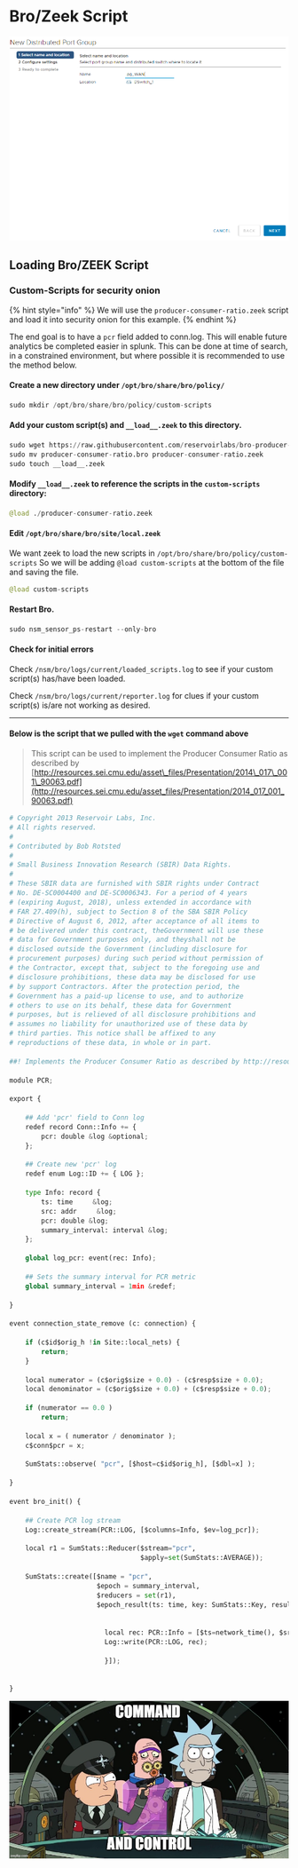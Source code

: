# Bro/Zeek Script



![JK](../.gitbook/assets/image%20%2877%29.png)

## Loading **Bro/ZEEK** Script 

### Custom-Scripts for security onion

{% hint style="info" %}
We will use the `producer-consumer-ratio.zeek` script and load it into security onion for this example. 
{% endhint %}

The end goal is to have a `pcr` field added to conn.log. This will enable future analytics be completed easier in splunk. This can be done at time of search, in a constrained environment, but where possible it is recommended to use the method below. 

####  Create a new directory under `/opt/bro/share/bro/policy/`

```python
sudo mkdir /opt/bro/share/bro/policy/custom-scripts
```

####  Add your custom script\(s\) and `__load__.zeek` to this directory.

```python
sudo wget https://raw.githubusercontent.com/reservoirlabs/bro-producer-consumer-ratio/master/producer-consumer-ratio.bro
sudo mv producer-consumer-ratio.bro producer-consumer-ratio.zeek
sudo touch __load__.zeek
```

#### Modify `__load__.zeek` to reference the scripts in the `custom-scripts` directory:

```python
@load ./producer-consumer-ratio.zeek
```

####  Edit `/opt/bro/share/bro/site/local.zeek` 

We want zeek to load the new scripts in `/opt/bro/share/bro/policy/custom-scripts` So we will be adding `@load custom-scripts` at the bottom of the file and saving the file.

```python
@load custom-scripts
```

#### Restart Bro.

```python
sudo nsm_sensor_ps-restart --only-bro
```

#### Check for initial errors

Check `/nsm/bro/logs/current/loaded_scripts.log` to see if your custom script\(s\) has/have been loaded.

Check `/nsm/bro/logs/current/reporter.log` for clues if your custom script\(s\) is/are not working as desired.

--------------------------------------

#### Below is the script that we pulled with the `wget` command above

> This script can be used to implement the Producer Consumer Ratio as described by [http://resources.sei.cmu.edu/asset\_files/Presentation/2014\_017\_001\_90063.pdf](http://resources.sei.cmu.edu/asset_files/Presentation/2014_017_001_90063.pdf)

```python
# Copyright 2013 Reservoir Labs, Inc.
# All rights reserved.
# 
# Contributed by Bob Rotsted
# 
# Small Business Innovation Research (SBIR) Data Rights.
# 
# These SBIR data are furnished with SBIR rights under Contract
# No. DE-SC0004400 and DE-SC0006343. For a period of 4 years
# (expiring August, 2018), unless extended in accordance with
# FAR 27.409(h), subject to Section 8 of the SBA SBIR Policy
# Directive of August 6, 2012, after acceptance of all items to
# be delivered under this contract, theGovernment will use these
# data for Government purposes only, and theyshall not be
# disclosed outside the Government (including disclosure for
# procurement purposes) during such period without permission of
# the Contractor, except that, subject to the foregoing use and
# disclosure prohibitions, these data may be disclosed for use
# by support Contractors. After the protection period, the
# Government has a paid-up license to use, and to authorize
# others to use on its behalf, these data for Government
# purposes, but is relieved of all disclosure prohibitions and
# assumes no liability for unauthorized use of these data by
# third parties. This notice shall be affixed to any
# reproductions of these data, in whole or in part.

##! Implements the Producer Consumer Ratio as described by http://resources.sei.cmu.edu/asset_files/Presentation/2014_017_001_90063.pdf

module PCR;

export {

    ## Add 'pcr' field to Conn log
    redef record Conn::Info += {
        pcr: double &log &optional;
    };

    ## Create new 'pcr' log
    redef enum Log::ID += { LOG };

    type Info: record {
        ts: time     &log;
        src: addr     &log;
        pcr: double &log;
        summary_interval: interval &log;
    };

    global log_pcr: event(rec: Info);

    ## Sets the summary interval for PCR metric
    global summary_interval = 1min &redef;

}

event connection_state_remove (c: connection) {

    if (c$id$orig_h !in Site::local_nets) {
		return;
	}

    local numerator = (c$orig$size + 0.0) - (c$resp$size + 0.0);
    local denominator = (c$orig$size + 0.0) + (c$resp$size + 0.0);

    if (numerator == 0.0 )
        return;

    local x = ( numerator / denominator );
    c$conn$pcr = x;

    SumStats::observe( "pcr", [$host=c$id$orig_h], [$dbl=x] );

}

event bro_init() {

    ## Create PCR log stream
    Log::create_stream(PCR::LOG, [$columns=Info, $ev=log_pcr]);

    local r1 = SumStats::Reducer($stream="pcr", 
                                 $apply=set(SumStats::AVERAGE));

    SumStats::create([$name = "pcr",
                      $epoch = summary_interval,
                      $reducers = set(r1),
                      $epoch_result(ts: time, key: SumStats::Key, result: SumStats::Result) = {

						
                        local rec: PCR::Info = [$ts=network_time(), $src=key$host, $summary_interval=PCR::summary_interval, $pcr=result["pcr"]$average];
                        Log::write(PCR::LOG, rec);

                        }]);


}
```

![](../.gitbook/assets/image%20%2891%29.png)

